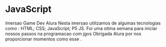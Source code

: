 # JavaScript
Imersao Game Dev Alura
Nesta imersao utilizamos de algumas tecnologias como :
HTML;
CSS;
JavaScript;
P5 JS.
Foi uma otima semana para iniciar nossos passos na programacao com jgos 
Obrigada Alura por nos proporcionar momentos como esse .
